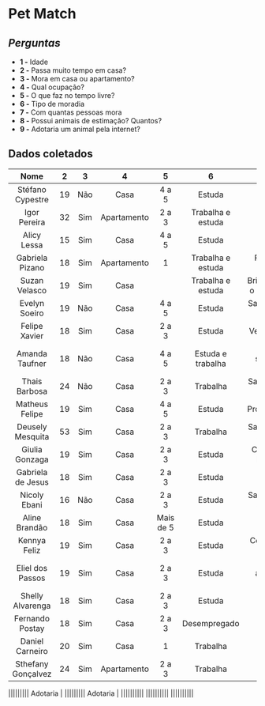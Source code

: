 # Pet Match

## ***Perguntas***
* **1 -** Idade
* **2 -** Passa muito tempo em casa?
* **3 -** Mora em casa ou apartamento?
* **4 -** Qual ocupação?
* **5 -** O que faz no tempo livre?
* **6 -** Tipo de moradia
* **7 -** Com quantas pessoas mora
* **8 -** Possui animais de estimação? Quantos?
* **9 -** Adotaria um animal pela internet?

## **Dados coletados**

| Nome              | 2   |  3  | 4           | 5         | 6                 | 7                      | 8   | 9        |
| :---------------: | :-: | :-: | :---------: | :-----:   | :---------------: | :--------------------: | :-: | :------: |
| Stéfano Cypestre  | 19  | Não | Casa        | 4 a 5     | Estuda            | Música                 | Não | Adotaria |
| Igor Pereira      | 32  | Sim | Apartamento | 2 a 3     | Trabalha e estuda |                        | Não | Não      |
| Alicy Lessa       | 15  | Sim | Casa        | 4 a 5     | Estuda            | Ler                    | Não | Adotaria |
| Gabriela Pizano   | 18  | Sim | Apartamento | 1         | Trabalha e estuda | Filmes e séries        | 1   | Adoratia |
| Suzan Velasco     | 19  | Sim | Casa        |           | Trabalha e estuda | Brincar com o cachorro | 3   | Adotaria |
| Evelyn Soeiro     | 19  | Não | Casa        | 4 a 5     | Estuda            | Sair com os amigos     | 2   | Adotaria |
| Felipe Xavier     | 18  | Sim | Casa        | 2 a 3     | Estuda            | Ver animes             | 2   | Adotaria |
| Amanda Taufner    | 18  | Não | Casa        | 4 a 5     | Estuda e trabalha | Filmes, séries e praia | 4   | Adotaria |
| Thais Barbosa     | 24  | Não | Casa        | 2 a 3     | Trabalha          | Sair com os amigos     | Não | Não      |
| Matheus Felipe    | 19  | Sim | Casa        | 4 a 5     | Estuda            | Procrastinar           | 1   | Adotaia  |
| Deusely Mesquita  | 53  | Sim | Casa        | 2 a 3     | Trabalha          | Sair com os amigos     | 1   | Não      |
| Giulia Gonzaga    | 19  | Sim | Casa        | 2 a 3     | Estuda            | Conhecer lugares       | 1   | Não      |
| Gabriela de Jesus | 18  | Sim | Casa        | 2 a 3     | Estuda            | Séries                 | 2   | Adotaria |
| Nicoly Ebani      | 16  | Não | Casa        | 2 a 3     | Estuda            | Sair com os amigos     | 3   | Adotaria |
| Aline Brandão     | 18  | Sim | Casa        | Mais de 5 | Estuda            | Séries                 | 2   | Não      |
| Kennya Feliz      | 19  | Sim | Casa        | 2 a 3     | Estuda            | Celular, ler e jogar   | 1   | Adotaria |
| Eliel dos Passos  | 19  | Sim | Casa        | 2 a 3     | Estuda            | Series, anime e jogar  | Não | Não      |
| Shelly Alvarenga  | 18  | Sim | Casa        | 2 a 3     | Estuda            | Ler                    | +10 | Adotaria |
| Fernando Postay   | 18  | Sim | Casa        | 2 a 3     | Desempregado      | Surfar                 |     | Adotaria |
| Daniel Carneiro   | 20  | Sim | Casa        | 1         | Trabalha          | Dormir                 | Não | Não      |
| Sthefany Gonçalvez| 24  | Sim | Apartamento | 2 a 3     | Trabalha          |  Sair                  | Não | Adotaria |

||||||||| Adotaria |
||||||||| Adotaria |
||||||||||
||||||||||
||||||||||




